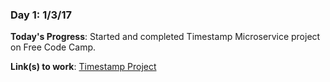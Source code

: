 ### Day 1: 1/3/17

**Today's Progress**: Started and completed Timestamp Microservice project on Free Code Camp.

**Link(s) to work**: [Timestamp Project](http://timestamp-bc.herokuapp.com/)
